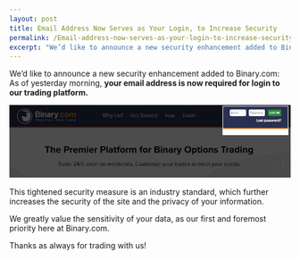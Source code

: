 ```yaml
---
layout: post
title: Email Address Now Serves as Your Login, to Increase Security
permalink: /Email-address-now-serves-as-your-login-to-increase-security/
excerpt: "We’d like to announce a new security enhancement added to Binary.com: As of yesterday morning, **your email address is now required for login to our trading platform..."
---
```



We’d like to announce a new security enhancement added to Binary.com: As of yesterday morning, **your email address is now required for login to our trading platform.**

![](/images/loginid-email-new.jpg)

This tightened security measure is an industry standard, which further increases the security of the site and the privacy of your information.

We greatly value the sensitivity of your data, as our first and foremost priority here at Binary.com.

Thanks as always for trading with us!



